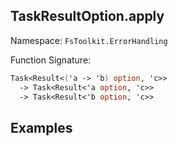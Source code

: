 ## TaskResultOption.apply

Namespace: `FsToolkit.ErrorHandling`

Function Signature:

```fsharp
Task<Result<('a -> 'b) option, 'c>>
  -> Task<Result<'a option, 'c>> 
  -> Task<Result<'b option, 'c>>
```

## Examples
